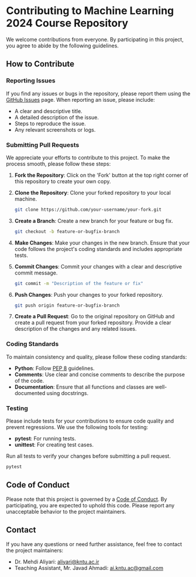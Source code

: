 # Contributing to Machine Learning 2024 Course Repository

We welcome contributions from everyone. By participating in this project, you agree to abide by the following guidelines.

## How to Contribute

### Reporting Issues

If you find any issues or bugs in the repository, please report them using the [GitHub Issues](https://github.com/your-repository/issues) page. When reporting an issue, please include:

- A clear and descriptive title.
- A detailed description of the issue.
- Steps to reproduce the issue.
- Any relevant screenshots or logs.

### Submitting Pull Requests

We appreciate your efforts to contribute to this project. To make the process smooth, please follow these steps:

1. **Fork the Repository**: Click on the 'Fork' button at the top right corner of this repository to create your own copy.

2. **Clone the Repository**: Clone your forked repository to your local machine.
   ```sh
   git clone https://github.com/your-username/your-fork.git
   ```

3. **Create a Branch**: Create a new branch for your feature or bug fix.
   ```sh
   git checkout -b feature-or-bugfix-branch
   ```

4. **Make Changes**: Make your changes in the new branch. Ensure that your code follows the project's coding standards and includes appropriate tests.

5. **Commit Changes**: Commit your changes with a clear and descriptive commit message.
   ```sh
   git commit -m "Description of the feature or fix"
   ```

6. **Push Changes**: Push your changes to your forked repository.
   ```sh
   git push origin feature-or-bugfix-branch
   ```

7. **Create a Pull Request**: Go to the original repository on GitHub and create a pull request from your forked repository. Provide a clear description of the changes and any related issues.

### Coding Standards

To maintain consistency and quality, please follow these coding standards:

- **Python**: Follow [PEP 8](https://www.python.org/dev/peps/pep-0008/) guidelines.
- **Comments**: Use clear and concise comments to describe the purpose of the code.
- **Documentation**: Ensure that all functions and classes are well-documented using docstrings.

### Testing

Please include tests for your contributions to ensure code quality and prevent regressions. We use the following tools for testing:

- **pytest**: For running tests.
- **unittest**: For creating test cases.

Run all tests to verify your changes before submitting a pull request.
```sh
pytest
```

## Code of Conduct

Please note that this project is governed by a [Code of Conduct](https://github.com/your-repository/CODE_OF_CONDUCT.md). By participating, you are expected to uphold this code. Please report any unacceptable behavior to the project maintainers.

## Contact

If you have any questions or need further assistance, feel free to contact the project maintainers:

- Dr. Mehdi Aliyari: [aliyari@kntu.ac.ir](mailto:aliyari@kntu.ac.ir)
- Teaching Assistant, Mr. Javad Ahmadi: [ai.kntu.ac@gmail.com](mailto:ai.kntu.ac@gmail.com)
